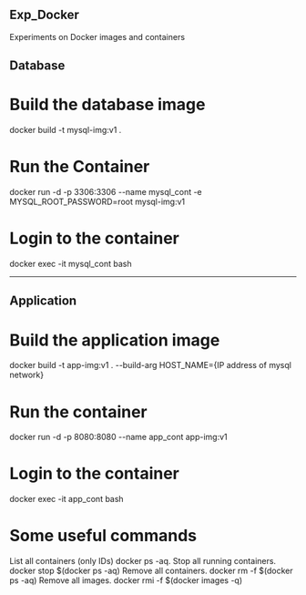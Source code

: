 ## Exp_Docker
Experiments on Docker images and containers

## Database

# Build the database image

docker build -t mysql-img:v1 .

# Run the Container

docker run -d -p 3306:3306 --name mysql_cont -e MYSQL_ROOT_PASSWORD=root mysql-img:v1

# Login to the container

docker exec -it mysql_cont bash

--------------------------------------------------------------------------------------

## Application

# Build the application image

docker build -t app-img:v1 . --build-arg HOST_NAME={IP address of mysql network}

# Run the container

docker run -d -p 8080:8080 --name app_cont app-img:v1

# Login to the container

docker exec -it app_cont bash


# Some useful commands

List all containers (only IDs) docker ps -aq.
Stop all running containers. docker stop $(docker ps -aq)
Remove all containers. docker rm -f $(docker ps -aq)
Remove all images. docker rmi -f $(docker images -q)
